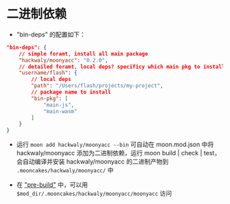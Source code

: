 # 二进制依赖

- "bin-deps" 的配置如下：

```json
"bin-deps": {
    // simple foramt, install all main package
    "hackwaly/moonyacc": "0.2.0",
    // detailed foramt, local deps? specificy which main pkg to install?
    "username/flash": {
        // local deps
        "path": "/Users/flash/projects/my-project",
        // package name to install
        "bin-pkg": [
            "main-js",
            "main-wasm"
        ]
    }
}
```

- 运行 `moon add hackwaly/moonyacc --bin` 可自动在 moon.mod.json 中将 hackwaly/moonyacc 添加为二进制依赖，运行 moon build | check | test，会自动编译并安装 hackwaly/moonyacc 的二进制产物到 `.mooncakes/hackwaly/moonyacc/` 中

- 在 ["pre-build"](../package/pre-build.md) 中，可以用 `$mod_dir/.mooncakes/hackwaly/moonyacc/moonyacc` 访问
